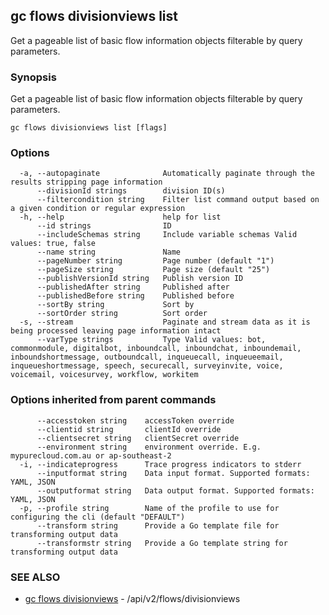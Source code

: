 ## gc flows divisionviews list

Get a pageable list of basic flow information objects filterable by query parameters.

### Synopsis

Get a pageable list of basic flow information objects filterable by query parameters.

```
gc flows divisionviews list [flags]
```

### Options

```
  -a, --autopaginate              Automatically paginate through the results stripping page information
      --divisionId strings        division ID(s)
      --filtercondition string    Filter list command output based on a given condition or regular expression
  -h, --help                      help for list
      --id strings                ID
      --includeSchemas string     Include variable schemas Valid values: true, false
      --name string               Name
      --pageNumber string         Page number (default "1")
      --pageSize string           Page size (default "25")
      --publishVersionId string   Publish version ID
      --publishedAfter string     Published after
      --publishedBefore string    Published before
      --sortBy string             Sort by
      --sortOrder string          Sort order
  -s, --stream                    Paginate and stream data as it is being processed leaving page information intact
      --varType strings           Type Valid values: bot, commonmodule, digitalbot, inboundcall, inboundchat, inboundemail, inboundshortmessage, outboundcall, inqueuecall, inqueueemail, inqueueshortmessage, speech, securecall, surveyinvite, voice, voicemail, voicesurvey, workflow, workitem
```

### Options inherited from parent commands

```
      --accesstoken string    accessToken override
      --clientid string       clientId override
      --clientsecret string   clientSecret override
      --environment string    environment override. E.g. mypurecloud.com.au or ap-southeast-2
  -i, --indicateprogress      Trace progress indicators to stderr
      --inputformat string    Data input format. Supported formats: YAML, JSON
      --outputformat string   Data output format. Supported formats: YAML, JSON
  -p, --profile string        Name of the profile to use for configuring the cli (default "DEFAULT")
      --transform string      Provide a Go template file for transforming output data
      --transformstr string   Provide a Go template string for transforming output data
```

### SEE ALSO

* [gc flows divisionviews](gc_flows_divisionviews.html)	 - /api/v2/flows/divisionviews


